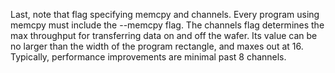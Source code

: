Last, note that flag specifying memcpy and channels. Every program using memcpy must include the --memcpy flag. The channels flag determines the max throughput for transferring data on and off the wafer. Its value can be no larger than the width of the program rectangle, and maxes out at 16. Typically, performance improvements are minimal past 8 channels.
